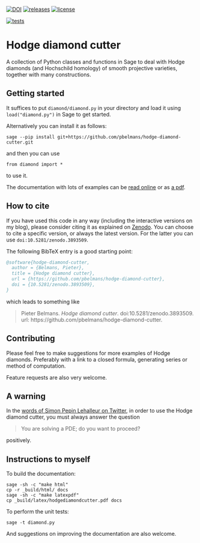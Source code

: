 [![DOI](https://zenodo.org/badge/DOI/10.5281/zenodo.3893509.svg)](https://doi.org/10.5281/zenodo.3893509)
[![releases](https://badgen.net/github/release/pbelmans/hodge-diamond-cutter?color=green)](https://github.com/pbelmans/hodge-diamond-cutter/releases)
[![license](https://badgen.net/github/license/pbelmans/hodge-diamond-cutter)](https://github.com/pbelmans/hodge-diamond-cutter/blob/master/LICENSE)

[![tests](https://github.com/pbelmans/hodge-diamond-cutter/actions/workflows/tests.yml/badge.svg)](https://github.com/pbelmans/hodge-diamond-cutter/actions)

# Hodge diamond cutter

A collection of Python classes and functions in Sage to deal with Hodge diamonds (and Hochschild homology) of smooth projective varieties, together with many constructions.




## Getting started

It suffices to put ``diamond/diamond.py`` in your directory and load it using ``load("diamond.py")`` in Sage to get started.

Alternatively you can install it as follows:

``sage --pip install git+https://github.com/pbelmans/hodge-diamond-cutter.git``

and then you can use

``from diamond import *``

to use it.

The documentation with lots of examples can be [read online](https://pbelmans.ncag.info/hodge-diamond-cutter/) or as [a pdf](https://pbelmans.ncag.info/hodge-diamond-cutter/hodgediamondcutter.pdf).


## How to cite

If you have used this code in any way (including the interactive versions on my blog), please consider citing it as explained on [Zenodo](https://doi.org/10.5281/zenodo.3893509). You can choose to cite a specific version, or always the latest version. For the latter you can use `doi:10.5281/zenodo.3893509`.

The following BibTeX entry is a good starting point:

```bibtex
@software{hodge-diamond-cutter,
  author = {Belmans, Pieter},
  title = {Hodge diamond cutter},
  url = {https://github.com/pbelmans/hodge-diamond-cutter},
  doi = {10.5281/zenodo.3893509},
}
```

which leads to something like

> Pieter Belmans. _Hodge diamond cutter_. doi:10.5281/zenodo.3893509. url: ht<span>tps://github.com/pbelmans/hodge-diamond-cutter.


## Contributing

Please feel free to make suggestions for more examples of Hodge diamonds. Preferably with a link to a closed formula, generating series or method of computation.

Feature requests are also very welcome.

## A warning

In the [words of Simon Pepin Lehalleur on Twitter](https://twitter.com/plain_simon/status/1355599647893549056),
in order to use the Hodge diamond cutter, you must always answer the question

> You are solving a PDE; do you want to proceed?

positively.

## Instructions to myself

To build the documentation:

```
sage -sh -c "make html"
cp -r _build/html/ docs
sage -sh -c "make latexpdf"
cp _build/latex/hodgediamondcutter.pdf docs
```

To perform the unit tests:

```
sage -t diamond.py
```

And suggestions on improving the documentation are also welcome.

